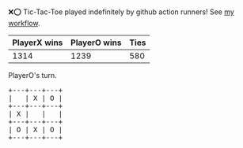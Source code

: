 :x::o: Tic-Tac-Toe played indefinitely by github action runners! See [my workflow](.github/workflows/play.yaml).

|PlayerX wins|PlayerO wins|Ties|
|-|-|-|
|1314|1239|580|

PlayerO's turn.

<pre>
+---+---+---+
|   | X | O |
+---+---+---+
| X |   |   |
+---+---+---+
| O | X | O |
+---+---+---+
</pre>